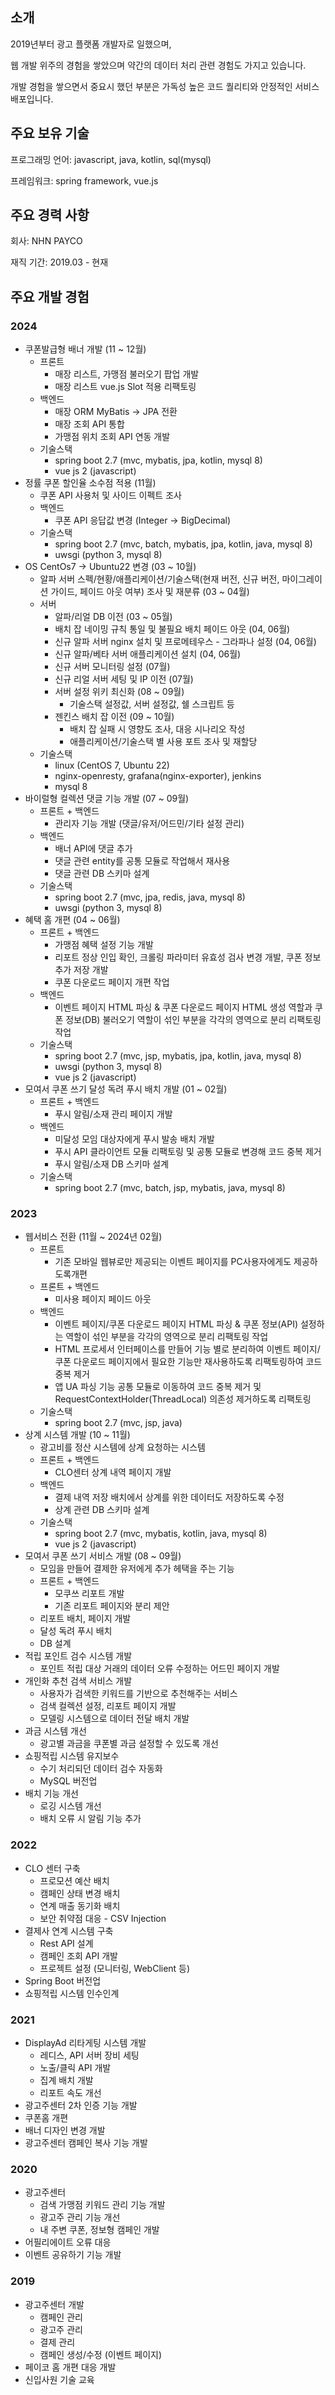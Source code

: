 ## 소개
2019년부터 광고 플랫폼 개발자로 일했으며,

웹 개발 위주의 경험을 쌓았으며 약간의 데이터 처리 관련 경험도 가지고 있습니다.

개발 경험을 쌓으면서 중요시 했던 부분은 가독성 높은 코드 퀄리티와 안정적인 서비스 배포입니다.
## 주요 보유 기술
프로그래밍 언어: javascript, java, kotlin, sql(mysql)

프레임워크: spring framework, vue.js
## 주요 경력 사항
회사: NHN PAYCO

재직 기간: 2019.03 - 현재
## 주요 개발 경험
### 2024
- 쿠폰발급형 배너 개발 (11 ~ 12월)
	- 프론트
		- 매장 리스트, 가맹점 불러오기 팝업 개발
		- 매장 리스트 vue.js Slot 적용 리팩토링
	- 백엔드
		- 매장 ORM MyBatis -> JPA 전환
		- 매장 조회 API 통합
		- 가맹점 위치 조회 API 연동 개발
	- 기술스택
		- spring boot 2.7 (mvc, mybatis, jpa, kotlin, mysql 8)
		- vue js 2 (javascript)
- 정률 쿠폰 할인율 소수점 적용 (11월)
	- 쿠폰 API 사용처 및 사이드 이펙트 조사
	- 백엔드
		- 쿠폰 API 응답값 변경 (Integer -> BigDecimal)
	- 기술스택
		- spring boot 2.7 (mvc, batch, mybatis, jpa, kotlin, java, mysql 8)
		- uwsgi (python 3, mysql 8)
- OS CentOs7 -> Ubuntu22 변경 (03 ~ 10월)
	- 알파 서버 스펙/현황/애플리케이션/기술스택(현재 버전, 신규 버전, 마이그레이션 가이드, 페이드 아웃 여부) 조사 및 재분류 (03 ~ 04월)
	- 서버
		- 알파/리얼 DB 이전 (03 ~ 05월)
		- 배치 잡 네이밍 규칙 통일 및 불필요 배치 페이드 아웃 (04, 06월)
		- 신규 알파 서버 nginx 설치 및 프로메테우스 - 그라파나 설정 (04, 06월)
		- 신규 알파/베타 서버 애플리케이션 설치 (04, 06월)
		- 신규 서버 모니터링 설정 (07월)
		- 신규 리얼 서버 세팅 및 IP 이전 (07월)
		- 서버 설정 위키 최신화 (08 ~ 09월)
			- 기술스택 설정값, 서버 설정값, 쉘 스크립트 등
		- 젠킨스 배치 잡 이전 (09 ~ 10월)
			- 배치 잡 실패 시 영향도 조사, 대응 시나리오 작성
			- 애플리케이션/기술스택 별 사용 포트 조사 및 재할당
	- 기술스택
		- linux (CentOS 7, Ubuntu 22)
		- nginx-openresty, grafana(nginx-exporter), jenkins
		- mysql 8
- 바이럴형 컬렉션 댓글 기능 개발 (07 ~ 09월)
	- 프론트 + 백엔드
		- 관리자 기능 개발 (댓글/유저/어드민/기타 설정 관리)
	- 백엔드
		- 배너 API에 댓글 추가
		- 댓글 관련 entity를 공통 모듈로 작업해서 재사용
		- 댓글 관련 DB 스키마 설계
	- 기술스택
		- spring boot 2.7 (mvc, jpa, redis, java, mysql 8)
		- uwsgi (python 3, mysql 8)
- 혜택 홈 개편 (04 ~ 06월)
	- 프론트 + 백엔드
		- 가맹점 혜택 설정 기능 개발
		- 리포트 정상 인입 확인, 크롤링 파라미터 유효성 검사 변경 개발, 쿠폰 정보 추가 저장 개발
		- 쿠폰 다운로드 페이지 개편 작업
	- 백엔드
		- 이벤트 페이지 HTML 파싱 & 쿠폰 다운로드 페이지 HTML 생성 역할과 쿠폰 정보(DB) 불러오기 역할이 섞인 부분을 각각의 영역으로 분리 리팩토링 작업
	- 기술스택
		- spring boot 2.7 (mvc, jsp, mybatis, jpa, kotlin, java, mysql 8)
		- uwsgi (python 3, mysql 8)
		- vue js 2 (javascript)
- 모여서 쿠폰 쓰기 달성 독려 푸시 배치 개발 (01 ~ 02월)
	- 프론트 + 백엔드
		- 푸시 알림/소재 관리 페이지 개발
	- 백엔드
		- 미달성 모임 대상자에게 푸시 발송 배치 개발
		- 푸시 API 클라이언트 모듈 리팩토링 및 공통 모듈로 변경해 코드 중복 제거
		- 푸시 알림/소재 DB 스키마 설계
	- 기술스택
		- spring boot 2.7 (mvc, batch, jsp, mybatis, java, mysql 8)
### 2023
- 웹서비스 전환 (11월 ~ 2024년 02월)
	- 프론트
		- 기존 모바일 웹뷰로만 제공되는 이벤트 페이지를 PC사용자에게도 제공하도록개편
	- 프론트 + 백엔드
		- 미사용 페이지 페이드 아웃
	- 백엔드
		- 이벤트 페이지/쿠폰 다운로드 페이지 HTML 파싱 & 쿠폰 정보(API) 설정하는 역할이 섞인 부분을 각각의 영역으로 분리 리팩토링 작업
		- HTML 프로세서 인터페이스를 만들어 기능 별로 분리하여 이벤트 페이지/쿠폰 다운로드 페이지에서 필요한 기능만 재사용하도록 리팩토링하여 코드 중복 제거
		- 앱 UA 파싱 기능 공통 모듈로 이동하여 코드 중복 제거 및 RequestContextHolder(ThreadLocal) 의존성 제거하도록 리팩토링
	- 기술스택
		- spring boot 2.7 (mvc, jsp, java)
- 상계 시스템 개발 (10 ~ 11월)
	- 광고비를 정산 시스템에 상계 요청하는 시스템
	- 프론트 + 백엔드
		- CLO센터 상계 내역 페이지 개발
	- 백엔드
		- 결제 내역 저장 배치에서 상계를 위한 데이터도 저장하도록 수정
		- 상계 관련 DB 스키마 설계
	- 기술스택
		- spring boot 2.7 (mvc, mybatis, kotlin, java, mysql 8)
		- vue js 2 (javascript)
- 모여서 쿠폰 쓰기 서비스 개발 (08 ~ 09월)
	- 모임을 만들어 결제한 유저에게 추가 헤택을 주는 기능
	- 프론트 + 백엔드
		- 모쿠쓰 리포트 개발
		- 기존 리포트 페이지와 분리 제안
	- 리포트 배치, 페이지 개발
	- 달성 독려 푸시 배치
	- DB 설계
- 적립 포인트 검수 시스템 개발
	- 포인트 적립 대상 거래의 데이터 오류 수정하는 어드민 페이지 개발
- 개인화 추천 검색 서비스 개발
	- 사용자가 검색한 키워드를 기반으로 추천해주는 서비스
	- 검색 컬렉션 설정, 리포트 페이지 개발
	- 모델링 시스템으로 데이터 전달 배치 개발
- 과금 시스템 개선
	- 광고별 과금을 쿠폰별 과금 설정할 수 있도록 개선
- 쇼핑적립 시스템 유지보수
	- 수기 처리되던 데이터 검수 자동화
	- MySQL 버전업
- 배치 기능 개선
	- 로깅 시스템 개선
	- 배치 오류 시 알림 기능 추가
### 2022
- CLO 센터 구축
	- 프로모션 예산 배치
	- 캠페인 상태 변경 배치
	- 연계 매출 동기화 배치
	- 보안 취약점 대응 - CSV Injection
- 결제사 연계 시스템 구축
	- Rest API 설계
	- 캠페인 조회 API 개발
	- 프로젝트 설정 (모니터링, WebClient 등)
- Spring Boot 버전업
- 쇼핑적립 시스템 인수인계
### 2021
- DisplayAd 리타게팅 시스템 개발
	- 레디스, API 서버 장비 세팅
	- 노출/클릭 API 개발
	- 집계 배치 개발
	- 리포트 속도 개선
- 광고주센터 2차 인증 기능 개발
- 쿠폰홈 개편
- 배너 디자인 변경 개발
- 광고주센터 캠페인 복사 기능 개발
### 2020
- 광고주센터
	- 검색 가맹점 키워드 관리 기능 개발
	- 광고주 관리 기능 개선
	- 내 주변 쿠폰, 정보형 캠페인 개발
- 어필리에이트 오류 대응
- 이벤트 공유하기 기능 개발
### 2019
- 광고주센터 개발
	- 캠페인 관리
	- 광고주 관리
	- 결제 관리
	- 캠페인 생성/수정 (이벤트 페이지)
- 페이코 홈 개편 대응 개발
- 신입사원 기술 교육

